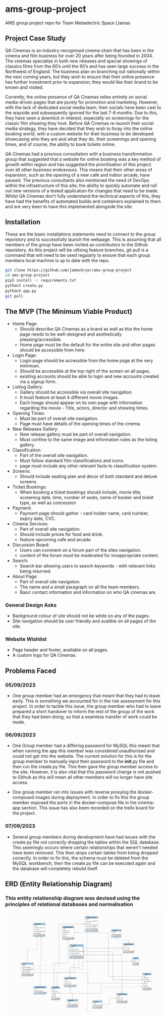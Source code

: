 # ams-group-project
AMS group project repo for Team Metaelectric Space Llamas

## Project Case Study 

QA Cinemas is an industry-recognised cinema chain that has been in the cinema and film business for over 20 years after being founded in 2004. The cinemas specialize in both new releases and special showings of classics films from the 60’s until the 90’s and has seen large success in the Northwest of England. The business plan on branching out nationally within the next coming years, but they wish to ensure that their online presence has further investment prior to expansion; they would like their brand to be known and visited. 

Currently, the online presence of QA Cinemas relies entirely on social media-driven pages that are purely for promotion and marketing. However, with the lack of dedicated social media team, their socials have been cast to the wayside and subsequently ignored for the last 7-8 months. Due to this, they have seen a downtick in interest, especially on screenings for the classic film showing they host.
Before QA Cinemas re-launch their social media strategy, they have decided that they wish to foray into the online booking world, with a custom website for their business to be developed showcasing who they are and what they do, their screenings and opening times, and of course, the ability to book tickets online. 

QA Cinemas had a previous consultation with a business transformation group that suggested that a website for online booking was a key method of growth within region and has suggested the prioritisation of this project over all other business endeavours. This means that their other areas of expansion, such as the opening of a new café and indoor arcade, have paused. 
The previous consultants also mentioned the need of DevOps within the infrastructure of this site; the ability to quickly automate and roll out new versions of a tested application for changes that need to be made. Whilst QA Cinemas don’t fully understand the technical aspects of this, they have had the benefits of automated builds and containers explained to them and are very keen to have this implemented alongside the site.
 


## Installation

These are the basic installations statements need to connect to the group repoistory and to successfully launch the webpage. 
This is assuming that all members of the group have been invited as contributors to the Github repoistory. 
As this project will be utlising feature branches, git pull is a command that will need to be used regularly to ensure that each group members local machine is up to date with the repo.

```bash
git clone https://github.com/jamesbryer/ams-group-project
cd ams-group-project
pip3 install -r requirements.txt
python3 create.py
python3 app.py
git pull

```

## The MVP (The Minimum Viable Product) 

- Home Page:
    - Should describe QA Cinemas as a brand as well as this the home page needs to be well-designed and aesthetically   pleasing/accessible. 
    - Home page must be the default for the entire site and other pages should be accessible from here.
- Login Page:
    - Login page should be accessible from the home page at the very minimum. 
    - Should be accessible at the top right of the screen on all pages.
    - existing accounts should be able to login and new accounts created via a signup form.
- Listing Gallery:
    - Gallery should be accessible via overall site navigation.
    - It must feature at least 4 different movie images.
    - Each Image should appear on its own page with information regarding the movie - Title, actors, director and showing times.
- Opening Times:
    - Must be part of overall site navigation.
    - Page must have details of the opening times of the cinema.
- New Releases Gallery:
    - New release gallery must be part of overall navigation.
    - Must confine to the same image and information rules as the listing gallery.
- Classification: 
    - Part of the overall site navigation. 
    - Must follow standard film classifications and icons.
    - page must include any other relevant facts to classification system.
- Screens:
    - Should include seating plan and decor of both standard and deluxe screens.
- Ticket Bookings:
    - When booking a ticket bookings should include, movie title, screening date, time, number of seats, name of booker and ticket type, as well as concession 
- Payment:
    - Payment page should gather - card holder name, card number, expiry date, CVC.
- Cinema Services:
    - Part of overall site navigation. 
    - Should include prices for food and drink. 
    - feature upcoming cafe and arcade.
- Discussion Board:
    - Users can comment on a forum part of the sites navigation. 
    - content of the forum must be moderated for innappropriate content.
- Search:
    - Search bar allowing users to search keywords - with relevant links being returned. 
- About Page:
    - Part of overall site navigation.
    - The name and a small paragraph on all the team members.
    - Basic contact information and information on who QA cinemas are.

### General Design Asks

- Background colour of site should not be white on any of the pages.
- Site navigation should be user friendly and availble on all pages of the site.

### Website Wishlist

- Page header and footer, available on all pages.
- A custom logo for QA Cinemas.

## Problems Faced

### 05/09/2023
- One group member had an emergency that meant that they had to leave early. This is something we accounted for in the risk assessment for this project. In order to tackle this issue, the group member who had to leave prepared a short handover to inform the rest of the group of the work that they had been doing, so that a seamless transfer of work could be made.

### 06/09/2023
- One Group member had a differing password for MySQL this meant that when running the app this member was considered unauthorised and could not get into the website. The current solution for this is for the group member to manually input their password to the __init__.py file and then run the create.py file. This then gave the group member access to the site. However, it is also vital that this password change is not pushed to Github as this will mean all other members will no longer have site access.

- One group member ran into issues with reverse proxying the docker-composed images during deployment. In order to fix this the group member exposed the ports in the docker-compose file in the cinema-app section. This issue has also been recorded on the trello board for the project.

### 07/09/2023
- Several group members during development have had issues with the create.py file not correctly dropping the tables within the SQL database. This seemingly occurs where certain relationships that weren't needed have been removed. This then stops certain tables from being dropped correctly. In order to fix this, the schema must be deleted from the MySQL workbench, then the create.py file can be executed again and the database will completely rebuild itself.




## ERD (Entity Relationship Diagram)

### This entity relationship diagram was devised using the principles of relational databases and normalisation

![Entity Relationship Diagram](/Documentation-Screenshots/SQL/ERD.png)

